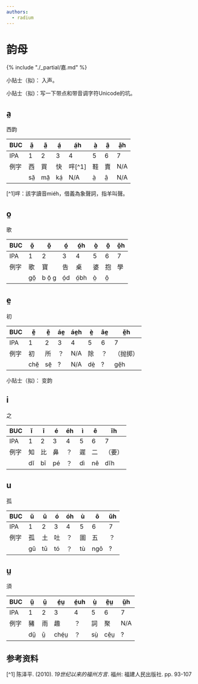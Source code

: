 ```yaml
---
authors: 
  - radium
---
```


# 韵母

{% include "./_partial/嘉.md" %}

小贴士（拟)： 入声。 

小贴士（拟)：写一下带点和带音调字符Unicode的坑。


## a̤
西韵


| BUC | ă̤ | ā̤ | á̤ | á̤h | à̤ | â̤ | ă̤h |
| --- | --- | --- | --- | --- | --- | --- | --- |
| IPA | 1 | 2 |3|4|5|6|7|
| 例字 | 西 | 買 | 快 | 哶[^1] | 鞋 | 賣 | N/A |
|  | să̤ | mā̤ | ká̤ | N/A | à̤ | â̤ | N/A |
[^1]哶：該字讀音miéh，借義為象聲詞，指羊叫聲。

## o̤
歌

| BUC | ŏ̤ | ō̤ | ó̤ | ó̤h | ò̤ | ô̤ | ŏ̤h |
| --- | --- | --- | --- | --- | --- | --- | --- |
| IPA | 1 | 2 |3|4|5|6|7|
| 例字 | 歌 | 寶 | 告 | 桌 | 婆 | 抱 | 學 |
|   | gŏ̤ |b ō̤ g| ó̤d | ó̤bh | ò̤ | ô̤ | | ô̤ |

## e̤
初

| BUC | ĕ̤ | ē̤ | áe̤ | áe̤h | è̤ | âe̤ | ĕ̤h |
| --- | --- | --- | --- | --- | --- | --- | --- |
| IPA | 1 | 2 |3|4|5|6|7|
| 例字 | 初 | 所 | ？ | N/A | 除 | ？ | （抛掷） |
|  | chĕ̤ | sē̤ | ? | N/A | dè̤ | ? | gĕ̤h |

小贴士（拟)： 变韵
## i
之

| BUC | ĭ | ī | é | éh | ì | ê | ĭh |
| --- | --- | --- | --- | --- | --- | --- | --- |
| IPA | 1 | 2 |3|4|5|6|7|
| 例字 | 知 | 比 | 鼻 | ？ | 遲 | 二 | （要） |
|  | dĭ | bī | pé | ？ | dì | nê | dĭh |


## u
孤

| BUC | ŭ | ū | ó | óh | ù | ô | ŭh |
| --- | --- | --- | --- | --- | --- | --- | --- |
| IPA | 1 | 2 |3|4|5|6|7|
| 例字 | 孤 | 土 | 吐 | ？ | 圖 | 五 | ？ |
|  | gŭ | tū | tó | ？ | tù | ngô | ? |

## ṳ
須

| BUC | ṳ̆ | ṳ̄ | é̤ṳ | é̤uh | ṳ̀ | ê̤ṳ | ṳ̆h |
| --- | --- | --- | --- | --- | --- | --- | --- |
| IPA | 1 | 2 |3|4|5|6|7|
| 例字 | 豬 | 雨 | 趣 | ？ | 詞 | 聚 | N/A |
|  | dṳ̆ | ṳ̄ | ché̤ṳ | ？ | sṳ̀ | cê̤ṳ | ? |


## 参考资料

[^1] 陈泽平. (2010). _19世纪以来的福州方言_. 福州: 福建人民出版社. pp. 93-107
